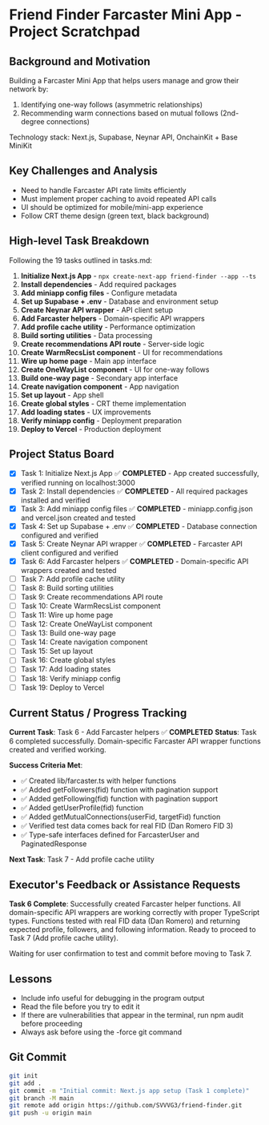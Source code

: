 # Friend Finder Farcaster Mini App - Project Scratchpad

## Background and Motivation

Building a Farcaster Mini App that helps users manage and grow their network by:
1. Identifying one-way follows (asymmetric relationships)
2. Recommending warm connections based on mutual follows (2nd-degree connections)

Technology stack: Next.js, Supabase, Neynar API, OnchainKit + Base MiniKit

## Key Challenges and Analysis

- Need to handle Farcaster API rate limits efficiently
- Must implement proper caching to avoid repeated API calls
- UI should be optimized for mobile/mini-app experience
- Follow CRT theme design (green text, black background)

## High-level Task Breakdown

Following the 19 tasks outlined in tasks.md:

1. **Initialize Next.js App** - `npx create-next-app friend-finder --app --ts`
2. **Install dependencies** - Add required packages
3. **Add miniapp config files** - Configure metadata
4. **Set up Supabase + .env** - Database and environment setup
5. **Create Neynar API wrapper** - API client setup
6. **Add Farcaster helpers** - Domain-specific API wrappers
7. **Add profile cache utility** - Performance optimization
8. **Build sorting utilities** - Data processing
9. **Create recommendations API route** - Server-side logic
10. **Create WarmRecsList component** - UI for recommendations
11. **Wire up home page** - Main app interface
12. **Create OneWayList component** - UI for one-way follows
13. **Build one-way page** - Secondary app interface
14. **Create navigation component** - App navigation
15. **Set up layout** - App shell
16. **Create global styles** - CRT theme implementation
17. **Add loading states** - UX improvements
18. **Verify miniapp config** - Deployment preparation
19. **Deploy to Vercel** - Production deployment

## Project Status Board

- [x] Task 1: Initialize Next.js App ✅ **COMPLETED** - App created successfully, verified running on localhost:3000
- [x] Task 2: Install dependencies ✅ **COMPLETED** - All required packages installed and verified
- [x] Task 3: Add miniapp config files ✅ **COMPLETED** - miniapp.config.json and vercel.json created and tested
- [x] Task 4: Set up Supabase + .env ✅ **COMPLETED** - Database connection configured and verified
- [x] Task 5: Create Neynar API wrapper ✅ **COMPLETED** - Farcaster API client configured and verified
- [x] Task 6: Add Farcaster helpers ✅ **COMPLETED** - Domain-specific API wrappers created and tested
- [ ] Task 7: Add profile cache utility
- [ ] Task 8: Build sorting utilities
- [ ] Task 9: Create recommendations API route
- [ ] Task 10: Create WarmRecsList component
- [ ] Task 11: Wire up home page
- [ ] Task 12: Create OneWayList component
- [ ] Task 13: Build one-way page
- [ ] Task 14: Create navigation component
- [ ] Task 15: Set up layout
- [ ] Task 16: Create global styles
- [ ] Task 17: Add loading states
- [ ] Task 18: Verify miniapp config
- [ ] Task 19: Deploy to Vercel

## Current Status / Progress Tracking

**Current Task**: Task 6 - Add Farcaster helpers ✅ **COMPLETED**
**Status**: Task 6 completed successfully. Domain-specific Farcaster API wrapper functions created and verified working.

**Success Criteria Met**: 
- ✅ Created lib/farcaster.ts with helper functions
- ✅ Added getFollowers(fid) function with pagination support
- ✅ Added getFollowing(fid) function with pagination support  
- ✅ Added getUserProfile(fid) function
- ✅ Added getMutualConnections(userFid, targetFid) function
- ✅ Verified test data comes back for real FID (Dan Romero FID 3)
- ✅ Type-safe interfaces defined for FarcasterUser and PaginatedResponse

**Next Task**: Task 7 - Add profile cache utility

## Executor's Feedback or Assistance Requests

**Task 6 Complete**: Successfully created Farcaster helper functions. All domain-specific API wrappers are working correctly with proper TypeScript types. Functions tested with real FID data (Dan Romero) and returning expected profile, followers, and following information. Ready to proceed to Task 7 (Add profile cache utility).

Waiting for user confirmation to test and commit before moving to Task 7.

## Lessons

- Include info useful for debugging in the program output
- Read the file before you try to edit it
- If there are vulnerabilities that appear in the terminal, run npm audit before proceeding
- Always ask before using the -force git command

## Git Commit

```bash
git init
git add .
git commit -m "Initial commit: Next.js app setup (Task 1 complete)"
git branch -M main
git remote add origin https://github.com/SVVVG3/friend-finder.git
git push -u origin main
``` 